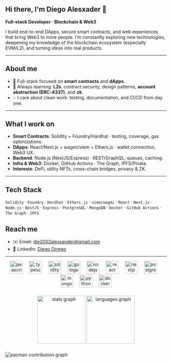 ## Hi there, I'm Diego Alesxader 👋
**Full-stack Developer · Blockchain & Web3**

I build end-to-end DApps, secure smart contracts, and web experiences that bring Web3 to more people. I’m constantly exploring new technologies, deepening my knowledge of the blockchain ecosystem (especially EVM/L2), and turning ideas into real products.

---

## About me
- 🔭 Full-stack focused on **smart contracts** and **dApps**.
- 🧠 Always learning: **L2s**, contract security, design patterns, **account abstraction (ERC-4337)**, and **zk**.
- 💡 I care about clean work: testing, documentation, and CI/CD from day one.

---

## What I work on
- **Smart Contracts**: Solidity + Foundry/Hardhat · testing, coverage, gas optimizations.
- **DApps**: React/Next.js + wagmi/viem + Ethers.js · wallet connection, Web3 UX.
- **Backend**: Node.js (NestJS/Express) · REST/GraphQL, queues, caching.
- **Infra & Web3**: Docker, GitHub Actions · The Graph, IPFS/Pinata.
- **Interests**: DeFi, utility NFTs, cross-chain bridges, privacy & ZK.

---

## Tech Stack
`Solidity` · `Foundry` · `Hardhat` · `Ethers.js` · `viem/wagmi` · `React` · `Next.js` · `Node.js` · `NestJS` · `Express` · `PostgreSQL` · `MongoDB` · `Docker` · `GitHub Actions` · `The Graph` · `IPFS`


## Reach me
- ✉️ Email: die2002alexsander@gmail.com
- 💼 LinkedIn: [Diego Orrego](https://www.linkedin.com/in/dorregotorrejon/)

---
<div align="center">
  <img src="https://cdn.jsdelivr.net/gh/devicons/devicon/icons/javascript/javascript-original.svg" height="40" alt="javascript logo"  />
  <img width="12" />
  <img src="https://cdn.jsdelivr.net/gh/devicons/devicon/icons/typescript/typescript-original.svg" height="40" alt="typescript logo"  />
  <img width="12" />
  <img src="https://skillicons.dev/icons?i=solidity" height="40" alt="solidity logo"  />
  <img width="12" />
  <img src="https://cdn.jsdelivr.net/gh/devicons/devicon/icons/go/go-original.svg" height="40" alt="go logo"  />
  <img width="12" />
  <img src="https://cdn.jsdelivr.net/gh/devicons/devicon/icons/nodejs/nodejs-original.svg" height="40" alt="nodejs logo"  />
  <img width="12" />
  <img src="https://cdn.jsdelivr.net/gh/devicons/devicon/icons/react/react-original.svg" height="40" alt="react logo"  />
  <img width="12" />
  <img src="https://cdn.jsdelivr.net/gh/devicons/devicon/icons/nextjs/nextjs-original.svg" height="40" alt="nextjs logo"  />
  <img width="12" />
  <img src="https://cdn.jsdelivr.net/gh/devicons/devicon/icons/postgresql/postgresql-original.svg" height="40" alt="postgresql logo"  />
  <img width="12" />
  <img src="https://cdn.jsdelivr.net/gh/devicons/devicon/icons/mongodb/mongodb-original.svg" height="40" alt="mongodb logo"  />
  <img width="12" />
  <img src="https://cdn.jsdelivr.net/gh/devicons/devicon/icons/python/python-original.svg" height="40" alt="python logo"  />
  <img width="12" />
  <img src="https://cdn.jsdelivr.net/gh/devicons/devicon/icons/docker/docker-original.svg" height="40" alt="docker logo"  />
</div>

###

<div align="center">
  <img src="https://github-readme-stats.vercel.app/api?username=AlesxanDer1102&hide_title=false&hide_rank=false&show_icons=true&include_all_commits=true&count_private=true&disable_animations=false&theme=dracula&locale=en&hide_border=false&order=1" height="150" alt="stats graph"  />
  <img src="https://github-readme-stats.vercel.app/api/top-langs?username=AlesxanDer1102&locale=en&hide_title=false&layout=compact&card_width=320&langs_count=5&theme=dracula&hide_border=false&order=2" height="150" alt="languages graph"  />
</div>

###

<picture>
  <source media="(prefers-color-scheme: dark)" srcset="https://raw.githubusercontent.com/AlesxanDer1102/AlesxanDer1102/output/pacman-contribution-graph-dark.svg">
  <source media="(prefers-color-scheme: light)" srcset="https://raw.githubusercontent.com/AlesxanDer1102/AlesxanDer1102/output/pacman-contribution-graph.svg">
  <img alt="pacman contribution graph" src="https://raw.githubusercontent.com/AlesxanDer1102/AlesxanDer1102/output/pacman-contribution-graph.svg">
</picture>

###
